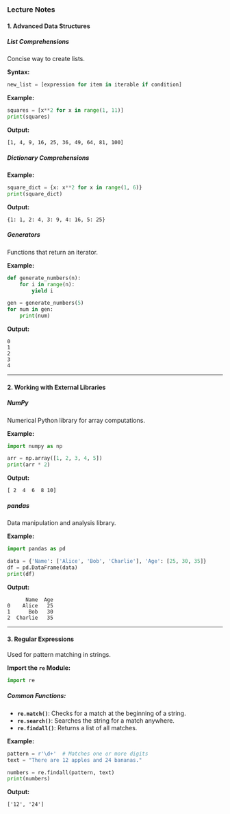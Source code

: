 ### **Lecture Notes**

#### **1. Advanced Data Structures**

##### **List Comprehensions**

Concise way to create lists.

**Syntax:**

```python
new_list = [expression for item in iterable if condition]
```

**Example:**

```python
squares = [x**2 for x in range(1, 11)]
print(squares)
```

**Output:**

```
[1, 4, 9, 16, 25, 36, 49, 64, 81, 100]
```

##### **Dictionary Comprehensions**

**Example:**

```python
square_dict = {x: x**2 for x in range(1, 6)}
print(square_dict)
```

**Output:**

```
{1: 1, 2: 4, 3: 9, 4: 16, 5: 25}
```

##### **Generators**

Functions that return an iterator.

**Example:**

```python
def generate_numbers(n):
    for i in range(n):
        yield i

gen = generate_numbers(5)
for num in gen:
    print(num)
```

**Output:**

```
0
1
2
3
4
```

---

#### **2. Working with External Libraries**

##### **NumPy**

Numerical Python library for array computations.

**Example:**

```python
import numpy as np

arr = np.array([1, 2, 3, 4, 5])
print(arr * 2)
```

**Output:**

```
[ 2  4  6  8 10]
```

##### **pandas**

Data manipulation and analysis library.

**Example:**

```python
import pandas as pd

data = {'Name': ['Alice', 'Bob', 'Charlie'], 'Age': [25, 30, 35]}
df = pd.DataFrame(data)
print(df)
```

**Output:**

```
      Name  Age
0    Alice   25
1      Bob   30
2  Charlie   35
```

---

#### **3. Regular Expressions**

Used for pattern matching in strings.

**Import the `re` Module:**

```python
import re
```

##### **Common Functions:**

- **`re.match()`**: Checks for a match at the beginning of a string.
- **`re.search()`**: Searches the string for a match anywhere.
- **`re.findall()`**: Returns a list of all matches.

**Example:**

```python
pattern = r'\d+'  # Matches one or more digits
text = "There are 12 apples and 24 bananas."

numbers = re.findall(pattern, text)
print(numbers)
```

**Output:**

```
['12', '24']
```
